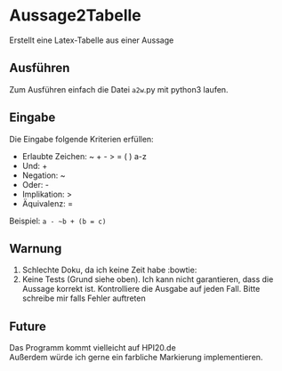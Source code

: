 # Aussage2Tabelle
Erstellt eine Latex-Tabelle aus einer Aussage

## Ausführen
Zum Ausführen einfach die Datei `a2w`.py mit python3 laufen.

## Eingabe
Die Eingabe folgende Kriterien erfüllen:   
- Erlaubte Zeichen: ~ + - > = ( ) a-z   
- Und: +
- Negation: ~
- Oder: -
- Implikation: >
- Äquivalenz: =   

Beispiel: `a - ~b + (b = c)`

## Warnung
1. Schlechte Doku, da ich keine Zeit habe :bowtie:
2. Keine Tests (Grund siehe oben). Ich kann nicht garantieren, dass die Aussage korrekt ist.
Kontrolliere die Ausgabe auf jeden Fall. Bitte schreibe mir falls Fehler auftreten

## Future
Das Programm kommt vielleicht auf HPI20.de  
Außerdem würde ich gerne ein farbliche Markierung implementieren.
